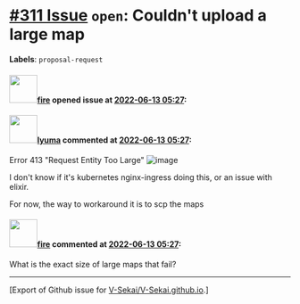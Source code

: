 # [\#311 Issue](https://github.com/V-Sekai/V-Sekai.github.io/issues/311) `open`: Couldn't upload a large map
**Labels**: `proposal-request`


#### <img src="https://avatars.githubusercontent.com/u/32321?u=c2e06a3d2b49a467aa907e54aa259516440267cc&v=4" width="50">[fire](https://github.com/fire) opened issue at [2022-06-13 05:27](https://github.com/V-Sekai/V-Sekai.github.io/issues/311):



#### <img src="https://avatars.githubusercontent.com/u/39946030?v=4" width="50">[lyuma](https://github.com/lyuma) commented at [2022-06-13 05:27](https://github.com/V-Sekai/V-Sekai.github.io/issues/311#issuecomment-1158723034):

Error 413 "Request Entity Too Large"
![image](https://user-images.githubusercontent.com/39946030/174278215-b07ee4f1-c556-4a2a-b3e3-31391facfe90.png)

I don't know if it's kubernetes nginx-ingress doing this, or an issue with elixir.

For now, the way to workaround it is to scp the maps

#### <img src="https://avatars.githubusercontent.com/u/32321?u=c2e06a3d2b49a467aa907e54aa259516440267cc&v=4" width="50">[fire](https://github.com/fire) commented at [2022-06-13 05:27](https://github.com/V-Sekai/V-Sekai.github.io/issues/311#issuecomment-1166182151):

What is the exact size of large maps that fail?


-------------------------------------------------------------------------------



[Export of Github issue for [V-Sekai/V-Sekai.github.io](https://github.com/V-Sekai/V-Sekai.github.io).]
